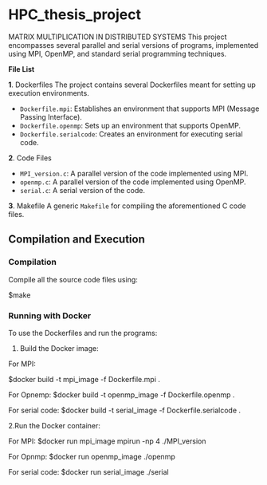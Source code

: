 # HPC_thesis_project
MATRIX MULTIPLICATION IN DISTRIBUTED SYSTEMS
This project encompasses several parallel and serial versions of programs, implemented using MPI, OpenMP, and standard serial programming techniques.

**File List**

**1**. Dockerfiles
The project contains several Dockerfiles meant for setting up execution environments.

- `Dockerfile.mpi`: Establishes an environment that supports MPI (Message Passing Interface).
- `Dockerfile.openmp`: Sets up an environment that supports OpenMP.
- `Dockerfile.serialcode`: Creates an environment for executing serial code.

**2**. Code Files
- `MPI_version.c`: A parallel version of the code implemented using MPI.
- `openmp.c`: A parallel version of the code implemented using OpenMP.
- `serial.c`: A serial version of the code.

**3**. Makefile
A generic `Makefile` for compiling the aforementioned C code files.

## Compilation and Execution

### Compilation
Compile all the source code files using:

$make


### Running with Docker
To use the Dockerfiles and run the programs:

1. Build the Docker image:

For MPI:

$docker build -t mpi_image -f Dockerfile.mpi .

For Opnemp:
$docker build -t openmp_image -f Dockerfile.openmp .

For serial code:
$docker build -t serial_image -f Dockerfile.serialcode .

2.Run the Docker container:

For MPI:
$docker run mpi_image mpirun -np 4 ./MPI_version

For Opnmp:
$docker run openmp_image ./openmp

For serial code:
$docker run serial_image ./serial


